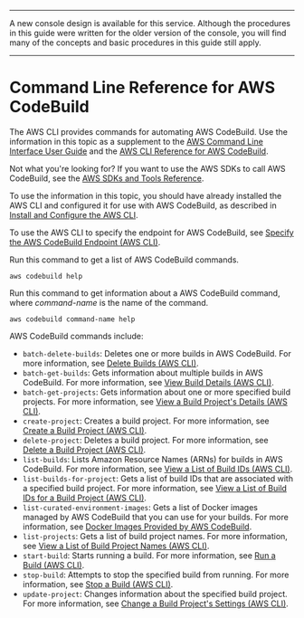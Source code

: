 --------

A new console design is available for this service\. Although the procedures in this guide were written for the older version of the console, you will find many of the concepts and basic procedures in this guide still apply\.

--------

# Command Line Reference for AWS CodeBuild<a name="cmd-ref"></a>

The AWS CLI provides commands for automating AWS CodeBuild\. Use the information in this topic as a supplement to the [AWS Command Line Interface User Guide](https://docs.aws.amazon.com/cli/latest/userguide/) and the [AWS CLI Reference for AWS CodeBuild](https://docs.aws.amazon.com/cli/latest/reference/codebuild/)\.

Not what you're looking for? If you want to use the AWS SDKs to call AWS CodeBuild, see the [AWS SDKs and Tools Reference](sdk-ref.md)\.

To use the information in this topic, you should have already installed the AWS CLI and configured it for use with AWS CodeBuild, as described in [Install and Configure the AWS CLI](setting-up.md#setting-up-cli)\.

 To use the AWS CLI to specify the endpoint for AWS CodeBuild, see [Specify the AWS CodeBuild Endpoint \(AWS CLI\)](endpoint-specify.md#endpoint-specify-cli)\. 

Run this command to get a list of AWS CodeBuild commands\.

```
aws codebuild help
```

Run this command to get information about a AWS CodeBuild command, where *command\-name* is the name of the command\.

```
aws codebuild command-name help
```

AWS CodeBuild commands include:
+ `batch-delete-builds`: Deletes one or more builds in AWS CodeBuild\. For more information, see [Delete Builds \(AWS CLI\)](delete-builds.md#delete-builds-cli)\.
+ `batch-get-builds`: Gets information about multiple builds in AWS CodeBuild\. For more information, see [View Build Details \(AWS CLI\)](view-build-details.md#view-build-details-cli)\.
+ `batch-get-projects`: Gets information about one or more specified build projects\. For more information, see [View a Build Project's Details \(AWS CLI\)](view-project-details.md#view-project-details-cli)\.
+ `create-project`: Creates a build project\. For more information, see [Create a Build Project \(AWS CLI\)](create-project.md#create-project-cli)\.
+ `delete-project`: Deletes a build project\. For more information, see [Delete a Build Project \(AWS CLI\)](delete-project.md#delete-project-cli)\.
+ `list-builds`: Lists Amazon Resource Names \(ARNs\) for builds in AWS CodeBuild\. For more information, see [View a List of Build IDs \(AWS CLI\)](view-build-list.md#view-build-list-cli)\.
+ `list-builds-for-project`: Gets a list of build IDs that are associated with a specified build project\. For more information, see [View a List of Build IDs for a Build Project \(AWS CLI\)](view-builds-for-project.md#view-builds-for-project-cli)\.
+ `list-curated-environment-images`: Gets a list of Docker images managed by AWS CodeBuild that you can use for your builds\. For more information, see [Docker Images Provided by AWS CodeBuild](build-env-ref-available.md)\.
+ `list-projects`: Gets a list of build project names\. For more information, see [View a List of Build Project Names \(AWS CLI\)](view-project-list.md#view-project-list-cli)\.
+ `start-build`: Starts running a build\. For more information, see [Run a Build \(AWS CLI\)](run-build.md#run-build-cli)\.
+ `stop-build`: Attempts to stop the specified build from running\. For more information, see [Stop a Build \(AWS CLI\)](stop-build.md#stop-build-cli)\.
+ `update-project`: Changes information about the specified build project\. For more information, see [Change a Build Project's Settings \(AWS CLI\)](change-project.md#change-project-cli)\.